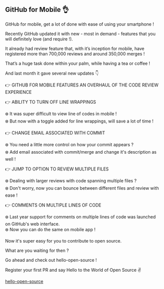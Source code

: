 ## GitHub for Mobile 👌

GitHub for mobile, get a lot of done with ease of using your smartphone !

Recently GitHub updated it with new - most in demand - features that you will definitely love (and require !).

It already had review feature that, with it’s inception for mobile, have registered more than 700,000 reviews and around 350,000 merges !

That’s a huge task done within your palm, while having a tea or coffee !

And last month it gave several new updates 👇

👉 GITHUB FOR MOBILE FEATURES AN OVERHAUL OF THE CODE REVIEW EXPERIENCE

👉 ABILITY TO TURN OFF LINE WRAPPINGS

❄️ It was super difficult to view line of codes in mobile !</br>
❄️ But now with a toggle added for line wrappings, will save a lot of time !

👉 CHANGE EMAIL ASSOCIATED WITH COMMIT

❄️ You need a little more control on how your commit appears ?</br>
❄️ Add email associated with commit/merge and change it's description as well !

👉 JUMP TO OPTION TO REVIEW MULTIPLE FILES

❄️ Dealing with larger reviews with code spanning multiple files ?</br>
❄️ Don't worry, now you can bounce between different files and review with ease !

👉 COMMENTS ON MULTIPLE LINES OF CODE

❄️ Last year support for comments on multiple lines of code was launched on GitHub's web interface.</br>
❄️ Now you can do the same on mobile app !

Now it's super easy for you to contribute to open source.

What are you waiting for then ?

Go ahead and check out hello-open-source !

Register your first PR and say Hello to the World of Open Source ✌

[hello-open-source](https://github.com/siddharth2016/hello-open-source)